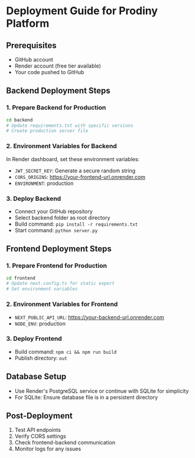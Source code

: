 # Deployment Guide for Prodiny Platform

## Prerequisites
- GitHub account
- Render account (free tier available)
- Your code pushed to GitHub

## Backend Deployment Steps

### 1. Prepare Backend for Production
```bash
cd backend
# Update requirements.txt with specific versions
# Create production server file
```

### 2. Environment Variables for Backend
In Render dashboard, set these environment variables:
- `JWT_SECRET_KEY`: Generate a secure random string
- `CORS_ORIGINS`: https://your-frontend-url.onrender.com
- `ENVIRONMENT`: production

### 3. Deploy Backend
- Connect your GitHub repository
- Select backend folder as root directory
- Build command: `pip install -r requirements.txt`
- Start command: `python server.py`

## Frontend Deployment Steps

### 1. Prepare Frontend for Production
```bash
cd frontend
# Update next.config.ts for static export
# Set environment variables
```

### 2. Environment Variables for Frontend
- `NEXT_PUBLIC_API_URL`: https://your-backend-url.onrender.com
- `NODE_ENV`: production

### 3. Deploy Frontend
- Build command: `npm ci && npm run build`
- Publish directory: `out`

## Database Setup
- Use Render's PostgreSQL service or continue with SQLite for simplicity
- For SQLite: Ensure database file is in a persistent directory

## Post-Deployment
1. Test API endpoints
2. Verify CORS settings
3. Check frontend-backend communication
4. Monitor logs for any issues
